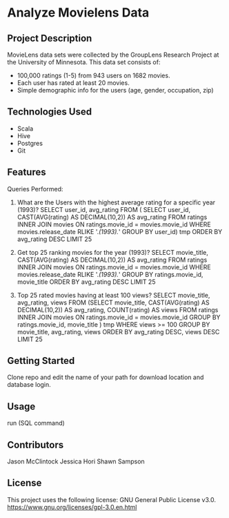 # Analyze Movielens Data

## Project Description

MovieLens data sets were collected by the GroupLens Research Project at the University of Minnesota. This data set consists of:
* 100,000 ratings (1-5) from 943 users on 1682 movies.
* Each user has rated at least 20 movies.
* Simple demographic info for the users (age, gender, occupation, zip)

## Technologies Used

* Scala
* Hive
* Postgres
* Git

## Features

Queries Performed:

1. What are the Users with the highest average rating for a specific year (1993)?
SELECT user_id, avg_rating FROM ( SELECT user_id, CAST(AVG(rating) AS DECIMAL(10,2)) AS avg_rating FROM ratings INNER JOIN movies ON ratings.movie_id = movies.movie_id WHERE movies.release_date RLIKE '.*(1993).*' GROUP BY user_id) tmp ORDER BY avg_rating DESC LIMIT 25


2. Get top 25 ranking movies for the year (1993)?
   SELECT movie_title, CAST(AVG(rating) AS DECIMAL(10,2)) AS avg_rating FROM ratings INNER JOIN movies ON ratings.movie_id = movies.movie_id WHERE movies.release_date RLIKE '.*(1993).*' GROUP BY ratings.movie_id, movie_title ORDER BY avg_rating DESC LIMIT 25


3. Top 25 rated movies having at least 100 views?
   SELECT movie_title, avg_rating, views FROM (SELECT movie_title, CAST(AVG(rating) AS DECIMAL(10,2)) AS avg_rating, COUNT(rating) AS views FROM ratings INNER JOIN movies ON ratings.movie_id = movies.movie_id GROUP BY ratings.movie_id, movie_title ) tmp WHERE views >= 100 GROUP BY movie_title, avg_rating, views ORDER BY avg_rating DESC, views DESC LIMIT 25


## Getting Started

Clone repo and edit the name of your path for download location and database login.

## Usage

run (SQL command)

## Contributors

Jason McClintock
Jessica Hori
Shawn Sampson

## License

This project uses the following license: GNU General Public License v3.0. https://www.gnu.org/licenses/gpl-3.0.en.html
